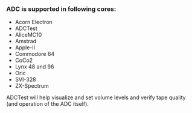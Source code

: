 ### ADC is supported in following cores:

* Acorn Electron
* ADCTest
* AliceMC10
* Amstrad
* Apple-II
* Commodore 64
* CoCo2
* Lynx 48 and 96
* Oric
* SVI-328
* ZX-Spectrum

ADCTest will help visualize and set volume levels and verify tape quality (and operation of the ADC itself).